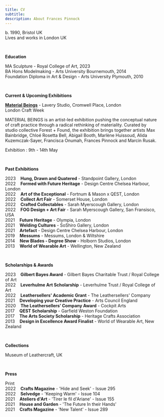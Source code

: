 ```yaml
---
title: CV
subtitle: 
description: About Frances Pinnock
---
```


b. 1990, Bristol UK  
Lives and works in London UK

<br /> 

**Education**

MA Sculpture - Royal College of Art, 2023  
BA Hons Modelmaking - Arts University Bournemouth, 2014  
Foundation Diploma in Art & Design - Arts University Plymouth, 2010   

<br />  



**Current & Upcoming Exhibitions** 

**[Material Beings](https://www.londoncraftweek.com/events/material-beings/)** - Lavery Studio, Cromwell Place, London  
London Craft Week  

MATERIAL BEINGS is an artist-led exhibition pushing the conceptual nature of craft practice through a radical rethinking of materiality. Curated by studio collective Forest + Found, the exhibition brings together artists Max Bainbridge, Chloé Rosetta Bell, Abigail Booth, Marlène Huissoud, Alida Kuzemczak-Sayer, Francisca Onumah, Frances Pinnock and Marcin Rusak. 

Exhibition : 9th - 14th May  

<br /> 


**Past Exhibitions** 

2023&nbsp;&nbsp;&nbsp; **Hung, Drawn and Quatered** - Standpoint Gallery, London  
2022&nbsp;&nbsp;&nbsp; **Formed with Future Heritage** - Design Centre Chelsea Harbour, London  
2022&nbsp;&nbsp;&nbsp; **Art of the Exceptional** - Fortnum & Mason x QEST, London  
2022&nbsp;&nbsp;&nbsp; **Collect Art Fair** - Somerset House, London  
2022&nbsp;&nbsp;&nbsp; **Crafted Collectables** - Sarah Myerscough Gallery, London  
2022&nbsp;&nbsp;&nbsp; **FOG Design + Art Fair** - Sarah Myerscough Gallery, San Fransisco, USA  
2021&nbsp;&nbsp;&nbsp; **Future Heritage** - Olympia, London  
2021&nbsp;&nbsp;&nbsp; **Welding Cultures** - SoShiro Gallery, London  
2021&nbsp;&nbsp;&nbsp; **Artefact** - Design Centre Chelsea Harbour, London    
2019&nbsp;&nbsp;&nbsp; **Messums** - Messums, London & Wiltshire  
2014&nbsp;&nbsp;&nbsp; **New Blades - Degree Show** - Holborn Studios, London  
2013&nbsp;&nbsp;&nbsp; **World of Wearable Art** - Wellington, New Zealand  

<br />  


**Scholarships & Awards** 

2023&nbsp;&nbsp;&nbsp; **Gilbert Bayes Award** - Gilbert Bayes Charitable Trust / Royal College of Art  
2022&nbsp;&nbsp;&nbsp; **Leverhulme Art Scholarship** - Leverhulme Trust / Royal College of Art   
2022&nbsp;&nbsp;&nbsp; **Leathersellers' Academic Grant** - The Leathersellers' Company   
2021&nbsp;&nbsp;&nbsp; **Developing your Creative Practice** - Arts Council England  
2020&nbsp;&nbsp;&nbsp; **The Leathersellers’ Company Award** - Cockpit Arts   
2017&nbsp;&nbsp;&nbsp; **QEST Scholarship** - Garfield Weston Foundation  
2017&nbsp;&nbsp;&nbsp; **The Arts Society Scholarship** - Heritage Crafts Association  
2013&nbsp;&nbsp;&nbsp; **Design in Excellence Award Finalist** - World of Wearable Art, New Zealand  

<br />  


**Collections** 

Museum of Leathercraft, UK  

<br />  


**Press** 
  

Print  
2022&nbsp;&nbsp;&nbsp; **Crafts Magazine** - 'Hide and Seek' - Issue 295     
2022&nbsp;&nbsp;&nbsp; **Selvedge** - 'Keeping Warm' - Issue 104  
2021&nbsp;&nbsp;&nbsp; **Ateliers d'Art** - 'Tirer le fil d'Ariane' - Issue 155  
2021&nbsp;&nbsp;&nbsp; **House and Garden** - 'The Future In their Hands'  
2021&nbsp;&nbsp;&nbsp; **Crafts Magazine** - 'New Talent' - Issue 289 

 







